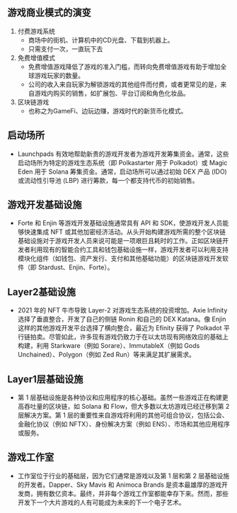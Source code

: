 ## 游戏商业模式的演变
1. 付费游戏系统
    - 商场中的街机、计算机中的CD光盘、下载到机器上。
    - 只需支付一次，一直玩下去
2. 免费增值模式
    - 免费增值游戏降低了游戏的准入门槛，而转向免费增值游戏有助于增加全球游戏玩家的数量。
    - 公司的收入来自玩家为解锁游戏的其他组件而付费，或者更常见的是，来自游戏内购买的销售，如扩展包、平台订阅和角色化妆品。
3. 区块链游戏
    -  也称之为GameFi、边玩边赚，游戏时代的新货币化模式。

## 启动场所

- Launchpads 有效地帮助新贵的游戏开发者为游戏开发筹集资金。通常，这些启动场所为特定的游戏生态系统（即 Polkastarter 用于 Polkadot）或 Magic Eden 用于 Solana 筹集资金。通常，启动场所可以通过初始 DEX 产品 (IDO) 或流动性引导池 (LBP) 进行筹款，每一个都支持代币的初始销售。


## 游戏开发基础设施
- Forte 和 Enjin 等游戏开发基础设施通常具有 API 和 SDK，使游戏开发人员能够快速集成 NFT 或其他加密经济活动。从头开始构建游戏所需的整个区块链基础设施对于游戏开发人员来说可能是一项艰巨且耗时的工作。正如区块链开发者利用现有的智能合约工具和钱包基础设施一样，游戏开发者可以利用支持模块化组件（如钱包、资产发行、支付和其他基础功能）的区块链游戏开发软件（即 Stardust、Enjin、Forte）。

## Layer2基础设施
- 2021 年的 NFT 牛市导致 Layer-2 对游戏生态系统的投资增加。Axie Infinity 选择了垂直整合，开发了自己的侧链 Ronin 和自己的 DEX Katana。像 Enjin 这样的其他游戏开发平台选择了横向整合，最近为 Efinity 获得了 Polkadot 平行链拍卖。尽管如此，许多现有游戏仍致力于在以太坊现有网络效应的基础上构建，利用 Starkware（例如 Sorare）、ImmutableX（例如 Gods Unchained）、Polygon（例如 Zed Run）等来满足其扩展需求。

## Layer1层基础设施
- 第 1 层基础设施是各种协议和应用程序的核心基础。虽然一些游戏正在构建更高吞吐量的区块链，如 Solana 和 Flow，但大多数以太坊游戏已经迁移到第 2 层解决方案。第 1 层的重要性来自游戏将利用的其他可组合协议，包括公会、金融化协议（例如 NFTX）、身份解决方案（例如 ENS）、市场和其他应用程序或服务。

## 游戏工作室
- 工作室位于行业的基础层，因为它们通常是游戏以及第 1 层和第 2 层基础设施的开发者。Dapper、Sky Mavis 和 Animoca Brands 是资本最雄厚的游戏开发商，拥有数亿资本。最终，并非每个游戏工作室都能幸存下来。然而，那些开发下一个大片游戏的人有可能成为未来的下一个电子艺术。